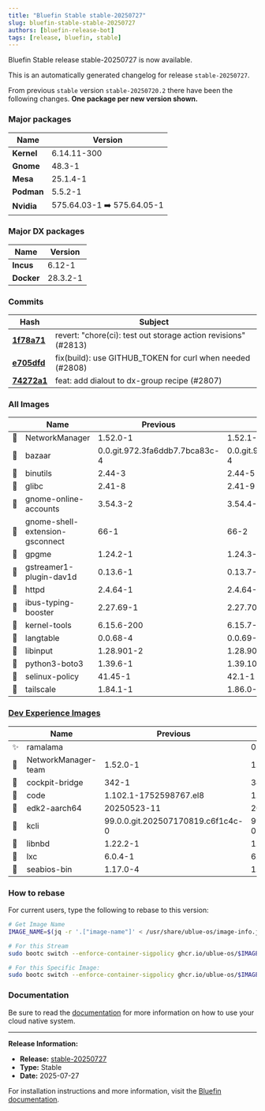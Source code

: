 ```yaml
---
title: "Bluefin Stable stable-20250727"
slug: bluefin-stable-stable-20250727
authors: [bluefin-release-bot]
tags: [release, bluefin, stable]
---
```


Bluefin Stable release stable-20250727 is now available.

<!--truncate-->

This is an automatically generated changelog for release `stable-20250727`.

From previous `stable` version `stable-20250720.2` there have been the following changes. **One package per new version shown.**

### Major packages
| Name | Version |
| --- | --- |
| **Kernel** | 6.14.11-300 |
| **Gnome** | 48.3-1 |
| **Mesa** | 25.1.4-1 |
| **Podman** | 5.5.2-1 |
| **Nvidia** | 575.64.03-1 ➡️ 575.64.05-1 |

### Major DX packages
| Name | Version |
| --- | --- |
| **Incus** | 6.12-1 |
| **Docker** | 28.3.2-1 |

### Commits
| Hash | Subject |
| --- | --- |
| **[1f78a71](https://github.com/ublue-os/bluefin/commit/1f78a71e0e880430a8ee704098caace2e67727df)** | revert: "chore(ci): test out storage action revisions" (#2813) |
| **[e705dfd](https://github.com/ublue-os/bluefin/commit/e705dfd59f53cc6694c15a65e92e34fcb44a180e)** | fix(build): use GITHUB_TOKEN for curl when needed (#2808) |
| **[74272a1](https://github.com/ublue-os/bluefin/commit/74272a14cc07b5fb1b56b563e24abe14c0ddda72)** | feat: add dialout to dx-group recipe (#2807) |

### All Images
| | Name | Previous | New |
| --- | --- | --- | --- |
| 🔄 | NetworkManager | 1.52.0-1 | 1.52.1-1 |
| 🔄 | bazaar | 0.0.git.972.3fa6ddb7.7bca83c-4 | 0.0.git.979.8b33c992.af909a2-4 |
| 🔄 | binutils | 2.44-3 | 2.44-5 |
| 🔄 | glibc | 2.41-8 | 2.41-9 |
| 🔄 | gnome-online-accounts | 3.54.3-2 | 3.54.4-1 |
| 🔄 | gnome-shell-extension-gsconnect | 66-1 | 66-2 |
| 🔄 | gpgme | 1.24.2-1 | 1.24.3-1 |
| 🔄 | gstreamer1-plugin-dav1d | 0.13.6-1 | 0.13.7-1 |
| 🔄 | httpd | 2.4.64-1 | 2.4.64-2 |
| 🔄 | ibus-typing-booster | 2.27.69-1 | 2.27.70-1 |
| 🔄 | kernel-tools | 6.15.6-200 | 6.15.7-200 |
| 🔄 | langtable | 0.0.68-4 | 0.0.69-1 |
| 🔄 | libinput | 1.28.901-2 | 1.28.903-1 |
| 🔄 | python3-boto3 | 1.39.6-1 | 1.39.10-1 |
| 🔄 | selinux-policy | 41.45-1 | 42.1-1 |
| 🔄 | tailscale | 1.84.1-1 | 1.86.0-1 |

### [Dev Experience Images](https://docs.projectbluefin.io/bluefin-dx)
| | Name | Previous | New |
| --- | --- | --- | --- |
| ✨ | ramalama | | 0.11.0-1 |
| 🔄 | NetworkManager-team | 1.52.0-1 | 1.52.1-1 |
| 🔄 | cockpit-bridge | 342-1 | 343-1 |
| 🔄 | code | 1.102.1-1752598767.el8 | 1.102.2-1753187859.el8 |
| 🔄 | edk2-aarch64 | 20250523-11 | 20250523-12 |
| 🔄 | kcli | 99.0.0.git.202507170819.c6f1c4c-0 | 99.0.0.git.202507232001.b28a395-0 |
| 🔄 | libnbd | 1.22.2-1 | 1.22.3-1 |
| 🔄 | lxc | 6.0.4-1 | 6.0.4-3 |
| 🔄 | seabios-bin | 1.17.0-4 | 1.17.0-5 |



### How to rebase
For current users, type the following to rebase to this version:
```bash
# Get Image Name
IMAGE_NAME=$(jq -r '.["image-name"]' < /usr/share/ublue-os/image-info.json)

# For this Stream
sudo bootc switch --enforce-container-sigpolicy ghcr.io/ublue-os/$IMAGE_NAME:stable

# For this Specific Image:
sudo bootc switch --enforce-container-sigpolicy ghcr.io/ublue-os/$IMAGE_NAME:stable-20250727
```

### Documentation
Be sure to read the [documentation](https://docs.projectbluefin.io/) for more information
on how to use your cloud native system.

---

**Release Information:**
- **Release:** [stable-20250727](https://github.com/ublue-os/bluefin/releases/tag/stable-20250727)
- **Type:** Stable
- **Date:** 2025-07-27

For installation instructions and more information, visit the [Bluefin documentation](https://docs.projectbluefin.io/).
